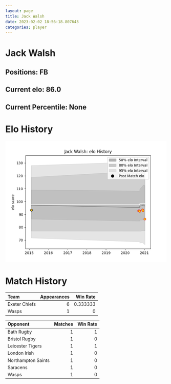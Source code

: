 ```yaml
---  
layout: page  
title: Jack Walsh  
date: 2023-02-02 18:56:18.807643  
categories: player  
---
```

# Jack Walsh

## Positions: FB

## Current elo: 86.0

## Current Percentile: None

# Elo History


![elo history](history_JackWalsh.png)
# Match History


| Team          |   Appearances |   Win Rate |
|:--------------|--------------:|-----------:|
| Exeter Chiefs |             6 |   0.333333 |
| Wasps         |             1 |   0        |

| Opponent           |   Matches |   Win Rate |
|:-------------------|----------:|-----------:|
| Bath Rugby         |         1 |          1 |
| Bristol Rugby      |         1 |          0 |
| Leicester Tigers   |         1 |          1 |
| London Irish       |         1 |          0 |
| Northampton Saints |         1 |          0 |
| Saracens           |         1 |          0 |
| Wasps              |         1 |          0 |